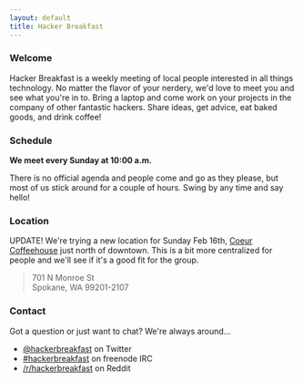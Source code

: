 ```yaml
---
layout: default
title: Hacker Breakfast
---
```


### Welcome

Hacker Breakfast is a weekly meeting of local people interested in all things
technology. No matter the flavor of your nerdery, we'd love to meet you and see
what you're in to. Bring a laptop and come work on your projects in the company
of other fantastic hackers. Share ideas, get advice, eat baked goods, and drink
coffee!

### Schedule

**We meet every Sunday at 10:00 a.m.**

There is no official agenda and people come and go as they please, but most of
us stick around for a couple of hours. Swing by any time and say hello!

### Location

UPDATE! We're trying a new location for Sunday Feb 16th,
[Coeur Coffeehouse](http://coeurcoffeehouse.com) just north of downtown. This
is a bit more centralized for people and we'll see if it's a good fit for the
group.

> 701 N Monroe St<br>
> Spokane, WA  99201-2107

### Contact

Got a question or just want to chat? We're always around...

* [@hackerbreakfast](https://twitter.com/hackerbreakfast) on Twitter
* [#hackerbreakfast](http://webchat.freenode.net/?channels=%23hackerbreakfast) on freenode IRC
* [/r/hackerbreakfast](http://www.reddit.com/r/hackerbreakfast) on Reddit
